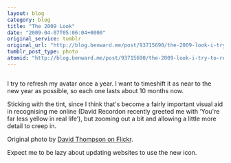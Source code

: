 ```yaml
---
layout: blog
category: blog
title: "The 2009 Look"
date: "2009-04-07T05:06:04+0000"
original_service: tumblr
original_url: "http://blog.benward.me/post/93715690/the-2009-look-i-try-to-refresh-my-avatar-once-a"
tumblr_post_type: photo
atomid: "http://blog.benward.me/post/93715690/the-2009-look-i-try-to-refresh-my-avatar-once-a"
---
```

<figure class="photo">
  <img src="http://benward.me/res/tumblr/media/93715690/0.jpg" alt="">
</figure>

I try to refresh my avatar once a year. I want to timeshift it as near to the new year as possible, so each one lasts about 10 months now.

Sticking with the tint, since I think that's become a fairly important visual aid in recognising me online (David Recordon recently greeted me with ‘You're far less yellow in real life’), but zooming out a bit and allowing a little more detail to creep in.

Original photo by [David Thompson on Flickr](http://www.flickr.com/photos/fatty/3388104081/).

Expect me to be lazy about updating websites to use the new icon.
